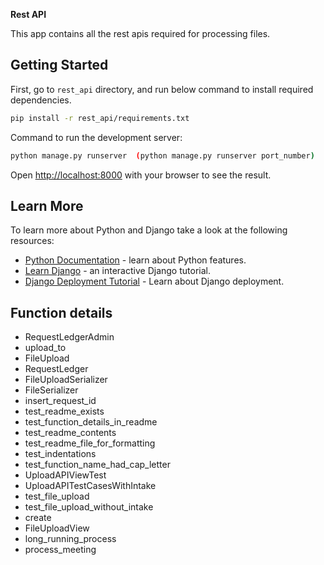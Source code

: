 **Rest API**

This app contains all the rest apis required for processing files.

## Getting Started

First, go to `rest_api` directory, and run below command to install required dependencies.

```bash
pip install -r rest_api/requirements.txt
```

Command to run the development server:

```bash
python manage.py runserver  (python manage.py runserver port_number)
```

Open [http://localhost:8000](http://localhost:8000) with your browser to see the result.

## Learn More

To learn more about Python and Django take a look at the following resources:

- [Python Documentation](https://www.python.org/doc/) - learn about Python features.
- [Learn Django](https://docs.djangoproject.com/en/3.2/intro/tutorial01/) - an interactive Django tutorial.
- [Django Deployment Tutorial](https://docs.djangoproject.com/en/3.2/howto/deployment/) - Learn about Django deployment.

## Function details

- RequestLedgerAdmin
- upload_to
- FileUpload
- RequestLedger
- FileUploadSerializer
- FileSerializer
- insert_request_id
- test_readme_exists
- test_function_details_in_readme
- test_readme_contents
- test_readme_file_for_formatting
- test_indentations
- test_function_name_had_cap_letter
- UploadAPIViewTest
- UploadAPITestCasesWithIntake
- test_file_upload
- test_file_upload_without_intake
- create
- FileUploadView
- long_running_process
- process_meeting
